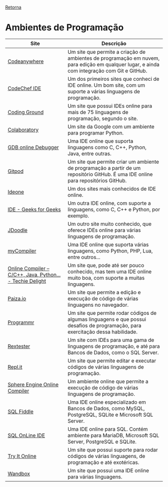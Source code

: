 [Retorna](../README.md)

# Ambientes de Programação

| Site                                                                                             | Descrição                                                                                                                                   |
|--------------------------------------------------------------------------------------------------|---------------------------------------------------------------------------------------------------------------------------------------------|
| [Codeanywhere](https://codeanywhere.com/)                                                        | Um site que permite a criação de ambientes de programação em nuvem, para edição em qualquer lugar, e ainda com integração com Git e GitHub. |
| [CodeChef IDE](https://www.codechef.com/ide)                                                     | Um dos primeiros sites que conheci de IDE online. Um bom site, com um suporte a várias linguagens de programação.                           |
| [Coding Ground](https://www.tutorialspoint.com/codingground.htm)                                 | Um site que possui IDEs online para mais de 75 linguagens de programação, segundo o site.                                                   |
| [Colaboratory](https://colab.research.google.com/)                                               | Um site da Google com um ambiente para programar Python.                                                                                    |
| [GDB online Debugger](https://www.onlinegdb.com/)                                                | Uma IDE online que suporta linguagens como C, C++, Python, Java, entre outras.                                                              |
| [Gitpod](https://www.gitpod.io/)                                                                 | Um site que permite criar um ambiente de programação a partir de um repositório GitHub. É uma IDE online para repositórios GitHub.          |
| [Ideone](https://ideone.com/)                                                                    | Um dos sites mais conhecidos de IDE online.                                                                                                 |
| [IDE - Geeks for Geeks](https://ide.geeksforgeeks.org/)                                          | Um outra IDE online, com suporte a linguagens, como C, C++ e Python, por exemplo.                                                           |
| [JDoodle](https://www.jdoodle.com/)                                                              | Um outro site muito conhecido, que oferece IDEs online para várias linguagens de programação.                                               |
| [myCompiler](https://www.mycompiler.io/)                                                         | Uma IDE online que suporta várias linguagens, como Python, PHP, Lua, entre outros...                                                        |
| [Online Compiler – C/C++, Java, Python... - Techie Delight](https://techiedelight.com/compiler/) | Um site que, pode até ser pouco conhecido, mas tem uma IDE online muito boa, com suporte a muitas linguagens.                               |
| [Paiza.io](https://paiza.io/en)                                                                  | Um site que permite a edição e execução de código de várias linguagens no navegador.                                                        |
| [Programmr](http://www.programmr.com/)                                                           | Um site que permite rodar códigos de algumas linguagens e que possui desafios de programação, para exercitação dessa habilidade.            |
| [Rextester](https://rextester.com/)                                                              | Um site com IDEs para uma gama de linguagens de programação, e até para Bancos de Dados, como o SQL Server.                                 |
| [Repl.it](https://repl.it/)                                                                      | Um site que permite editar e executar códigos de várias linguagens de programação.                                                          |
| [Sphere Engine Online Compiler](https://sphere-engine.com/compilers)                             | Um ambiente online que permite a execução de código de várias linguagens de programação.                                                    |
| [SQL Fiddle](http://sqlfiddle.com/)                                                              | Uma IDE online especializado em Bancos de Dados, como MySQL, PostgreSQL, SQLite e Microsoft SQL Server.                                     |
| [SQL OnLine IDE](https://sqliteonline.com/)                                                      | Uma IDE online para SQL. Contém ambiente para MariaDB, Microsoft SQL Server, PostgreSQL e SQLite.                                           |
| [Try It Online](https://tio.run/#)                                                               | Um site que possui suporte para rodar códigos de várias linguagens, de programação e até exotéricas.                                        |
| [Wandbox](https://wandbox.org/)                                                                  | Um site que possui uma IDE online para várias linguagens.                                                                                   |